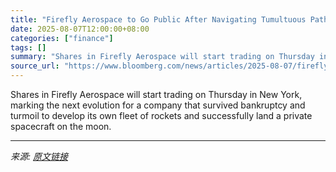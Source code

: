 ```yaml
---
title: "Firefly Aerospace to Go Public After Navigating Tumultuous Path"
date: 2025-08-07T12:00:00+08:00
categories: ["finance"]
tags: []
summary: "Shares in Firefly Aerospace will start trading on Thursday in New York, marking the next evolution for a company that survived bankruptcy and turmoil to develop its own fleet of rockets and successful"
source_url: "https://www.bloomberg.com/news/articles/2025-08-07/firefly-aerospace-to-go-public-after-navigating-tumultuous-path"
---
```


Shares in Firefly Aerospace will start trading on Thursday in New York, marking the next evolution for a company that survived bankruptcy and turmoil to develop its own fleet of rockets and successfully land a private spacecraft on the moon.

---

*来源: [原文链接](https://www.bloomberg.com/news/articles/2025-08-07/firefly-aerospace-to-go-public-after-navigating-tumultuous-path)*
